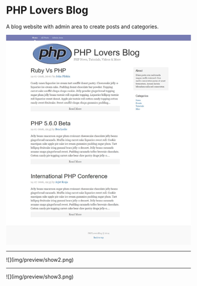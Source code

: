 # PHP Lovers Blog

A blog website with admin area to create posts and categories.

![](img/preview/show.jpg)
<hr>
![](img/preview/show2.png)
<hr>
![](img/preview/show3.png)
